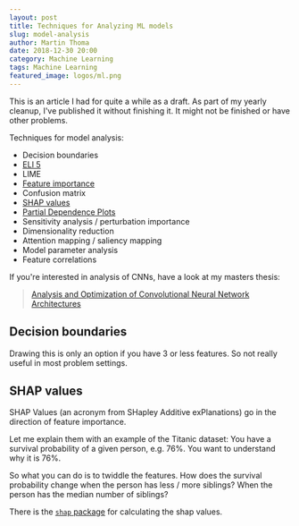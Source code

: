 ```yaml
---
layout: post
title: Techniques for Analyzing ML models
slug: model-analysis
author: Martin Thoma
date: 2018-12-30 20:00
category: Machine Learning
tags: Machine Learning
featured_image: logos/ml.png
---
```

<div class="info">This is an article I had for quite a while as a draft. As part of my yearly cleanup, I've published it without finishing it. It might not be finished or have other problems.</div>

Techniques for model analysis:

* Decision boundaries
* [ELI 5](https://eli5.readthedocs.io/en/latest/overview.html)
* LIME
* [Feature importance](https://martin-thoma.com/feature-importance/)
* Confusion matrix
* [SHAP values](https://www.kaggle.com/dansbecker/shap-values)
* [Partial Dependence Plots](https://www.kaggle.com/dansbecker/partial-plots)
* Sensitivity analysis / perturbation importance
* Dimensionality reduction
* Attention mapping / saliency mapping
* Model parameter analysis
* Feature correlations

If you're interested in analysis of CNNs, have a look at my masters thesis:

> [Analysis and Optimization of Convolutional Neural Network Architectures](https://arxiv.org/pdf/1707.09725.pdf)


## Decision boundaries

Drawing this is only an option if you have 3 or less features. So not really
useful in most problem settings.


## SHAP values

SHAP Values (an acronym from SHapley Additive exPlanations) go in the direction
of feature importance.

Let me explain them with an example of the Titanic dataset: You have a survival
probability of a given person, e.g. 76%. You want to understand why it is 76%.

So what you can do is to twiddle the features. How does the survival
probability change when the person has less / more siblings? When the person
has the median number of siblings?

There is the [`shap` package](https://github.com/slundberg/shap) for
calculating the shap values.
